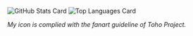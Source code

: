 ![GitHub Stats Card](https://github-readme-stats.vercel.app/api?username=gentksb&count_private=true&show_icons=true)
![Top Languages Card](https://github-readme-stats.vercel.app/api/top-langs/?username=gentksb&layout=compact)

*My icon is complied with the fanart guideline of Toho Project.*
